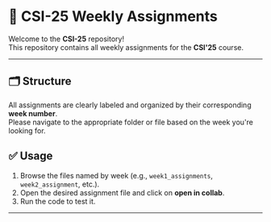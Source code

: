 # 📘 CSI-25 Weekly Assignments

Welcome to the **CSI-25** repository!  
This repository contains all weekly assignments for the **CSI'25** course.

---

## 🗂️ Structure

All assignments are clearly labeled and organized by their corresponding **week number**.  
Please navigate to the appropriate folder or file based on the week you're looking for.

## ✅ Usage

1. Browse the files named by week (e.g., `week1_assignments`, `week2_assignment`, etc.).
2. Open the desired assignment file and click on **open in collab**.
3. Run the code to test it.

---
